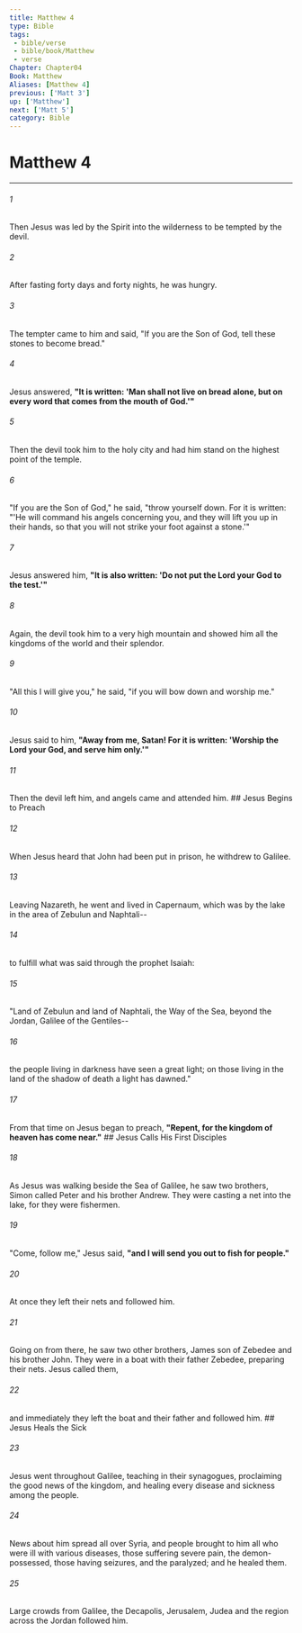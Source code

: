 ```yaml
---
title: Matthew 4
type: Bible
tags:
 - bible/verse
 - bible/book/Matthew
 - verse
Chapter: Chapter04
Book: Matthew
Aliases: [Matthew 4]
previous: ['Matt 3']
up: ['Matthew']
next: ['Matt 5']
category: Bible
---
```

# Matthew 4

***


###### 1 
Then Jesus was led by the Spirit into the wilderness to be tempted by the devil. 

###### 2 
After fasting forty days and forty nights, he was hungry. 

###### 3 
The tempter came to him and said, "If you are the Son of God, tell these stones to become bread." 

###### 4 
Jesus answered, **"It is written: 'Man shall not live on bread alone, but on every word that comes from the mouth of God.'"** 

###### 5 
Then the devil took him to the holy city and had him stand on the highest point of the temple. 

###### 6 
"If you are the Son of God," he said, "throw yourself down. For it is written: "'He will command his angels concerning you, and they will lift you up in their hands, so that you will not strike your foot against a stone.'" 

###### 7 
Jesus answered him, **"It is also written: 'Do not put the Lord your God to the test.'"** 

###### 8 
Again, the devil took him to a very high mountain and showed him all the kingdoms of the world and their splendor. 

###### 9 
"All this I will give you," he said, "if you will bow down and worship me." 

###### 10 
Jesus said to him, **"Away from me, Satan! For it is written: 'Worship the Lord your God, and serve him only.'"** 

###### 11 
Then the devil left him, and angels came and attended him. ## Jesus Begins to Preach 

###### 12 
When Jesus heard that John had been put in prison, he withdrew to Galilee. 

###### 13 
Leaving Nazareth, he went and lived in Capernaum, which was by the lake in the area of Zebulun and Naphtali-- 

###### 14 
to fulfill what was said through the prophet Isaiah: 

###### 15 
"Land of Zebulun and land of Naphtali, the Way of the Sea, beyond the Jordan, Galilee of the Gentiles-- 

###### 16 
the people living in darkness have seen a great light; on those living in the land of the shadow of death a light has dawned." 

###### 17 
From that time on Jesus began to preach, **"Repent, for the kingdom of heaven has come near."** ## Jesus Calls His First Disciples 

###### 18 
As Jesus was walking beside the Sea of Galilee, he saw two brothers, Simon called Peter and his brother Andrew. They were casting a net into the lake, for they were fishermen. 

###### 19 
"Come, follow me," Jesus said, **"and I will send you out to fish for people."** 

###### 20 
At once they left their nets and followed him. 

###### 21 
Going on from there, he saw two other brothers, James son of Zebedee and his brother John. They were in a boat with their father Zebedee, preparing their nets. Jesus called them, 

###### 22 
and immediately they left the boat and their father and followed him. ## Jesus Heals the Sick 

###### 23 
Jesus went throughout Galilee, teaching in their synagogues, proclaiming the good news of the kingdom, and healing every disease and sickness among the people. 

###### 24 
News about him spread all over Syria, and people brought to him all who were ill with various diseases, those suffering severe pain, the demon-possessed, those having seizures, and the paralyzed; and he healed them. 

###### 25 
Large crowds from Galilee, the Decapolis, Jerusalem, Judea and the region across the Jordan followed him. 
